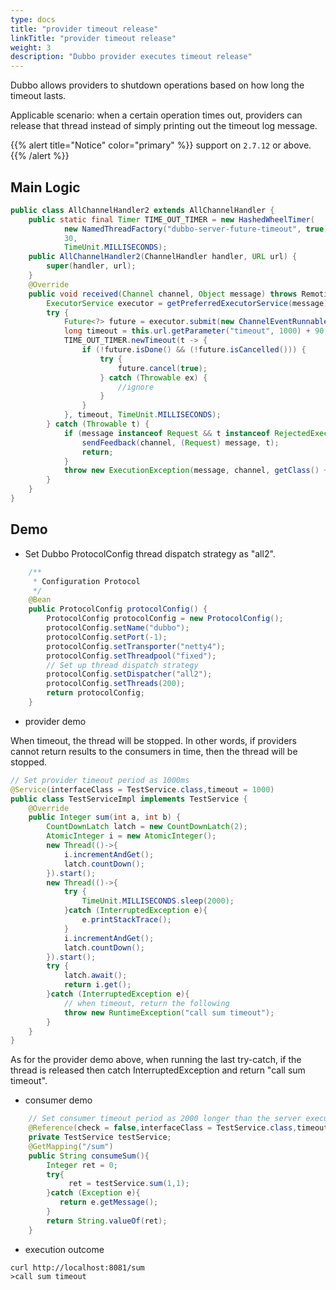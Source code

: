 ```yaml
---
type: docs
title: "provider timeout release"
linkTitle: "provider timeout release"
weight: 3
description: "Dubbo provider executes timeout release"
---
```


Dubbo allows providers to shutdown operations based on how long the timeout lasts.

Applicable scenario: when a certain operation times out, providers can release that thread instead of simply printing out the timeout log message.

{{% alert title="Notice" color="primary" %}}
support on `2.7.12` or above.
{{% /alert %}}

## Main Logic

```java
public class AllChannelHandler2 extends AllChannelHandler {
    public static final Timer TIME_OUT_TIMER = new HashedWheelTimer(
            new NamedThreadFactory("dubbo-server-future-timeout", true),
            30,
            TimeUnit.MILLISECONDS);
    public AllChannelHandler2(ChannelHandler handler, URL url) {
        super(handler, url);
    }
    @Override
    public void received(Channel channel, Object message) throws RemotingException {
        ExecutorService executor = getPreferredExecutorService(message);
        try {
            Future<?> future = executor.submit(new ChannelEventRunnable(channel, handler, ChannelState.RECEIVED, message));
            long timeout = this.url.getParameter("timeout", 1000) + 90;
            TIME_OUT_TIMER.newTimeout(t -> {
                if (!future.isDone() && (!future.isCancelled())) {
                    try {
                        future.cancel(true);
                    } catch (Throwable ex) {
                        //ignore
                    }
                }
            }, timeout, TimeUnit.MILLISECONDS);
        } catch (Throwable t) {
            if (message instanceof Request && t instanceof RejectedExecutionException) {
                sendFeedback(channel, (Request) message, t);
                return;
            }
            throw new ExecutionException(message, channel, getClass() + " error when process received event .", t);
        }
    }
}
```

## Demo

- Set Dubbo ProtocolConfig thread dispatch strategy as "all2".

```java
	/**
	 * Configuration Protocol
	 */
	@Bean
	public ProtocolConfig protocolConfig() {
		ProtocolConfig protocolConfig = new ProtocolConfig();
		protocolConfig.setName("dubbo");
		protocolConfig.setPort(-1);
		protocolConfig.setTransporter("netty4");
		protocolConfig.setThreadpool("fixed");
        // Set up thread dispatch strategy
        protocolConfig.setDispatcher("all2");
        protocolConfig.setThreads(200);
		return protocolConfig;
	}
```

- provider demo

When timeout, the thread will be stopped. In other words, if providers cannot return results to the consumers in time, then the thread will be stopped.

```java
// Set provider timeout period as 1000ms
@Service(interfaceClass = TestService.class,timeout = 1000)
public class TestServiceImpl implements TestService {
    @Override
    public Integer sum(int a, int b) {
        CountDownLatch latch = new CountDownLatch(2);
        AtomicInteger i = new AtomicInteger();
        new Thread(()->{
            i.incrementAndGet();
            latch.countDown();
        }).start();
        new Thread(()->{
            try {
                TimeUnit.MILLISECONDS.sleep(2000); 
            }catch (InterruptedException e){
                e.printStackTrace();
            }
            i.incrementAndGet();
            latch.countDown();
        }).start();
        try {
            latch.await();
            return i.get();
        }catch (InterruptedException e){
            // when timeout, return the following
            throw new RuntimeException("call sum timeout");
        }
    }
}
```
As for the provider demo above, when running the last try-catch, if the thread is released then catch InterruptedException and return "call sum timeout".


- consumer demo

```java
    // Set consumer timeout period as 2000 longer than the server execution period
    @Reference(check = false,interfaceClass = TestService.class,timeout = 3000)
    private TestService testService;
    @GetMapping("/sum")
    public String consumeSum(){
        Integer ret = 0;
        try{
             ret = testService.sum(1,1);
        }catch (Exception e){
           return e.getMessage();
        }
        return String.valueOf(ret);
    }
```

- execution outcome

```
curl http://localhost:8081/sum
>call sum timeout 
```
